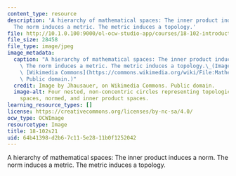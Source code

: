 ```yaml
---
content_type: resource
description: 'A hierarchy of mathematical spaces: The inner product induces a norm.
  The norm induces a metric. The metric induces a topology.'
file: http://10.1.0.100:9000/ol-ocw-studio-app/courses/18-102-introduction-to-functional-analysis-spring-2021/64b41398d2b67c115e2811b0f1252042_18-102s21.jpg
file_size: 28458
file_type: image/jpeg
image_metadata:
  caption: "A hierarchy of mathematical spaces: The inner product induces a norm.\
    \ The norm induces a metric. The metric induces a topology.\_(Image by Jhausauer,on\
    \ [Wikimedia Commons](https://commons.wikimedia.org/wiki/File:Mathematical_Spaces.png).\
    \ Public domain.)"
  credit: Image by Jhausauer, on Wikimedia Commons. Public domain.
  image-alt: Four nested, non-concentric circles representing topological space, metric
    spaces, normed, and inner product spaces.
learning_resource_types: []
license: https://creativecommons.org/licenses/by-nc-sa/4.0/
ocw_type: OCWImage
resourcetype: Image
title: 18-102s21
uid: 64b41398-d2b6-7c11-5e28-11b0f1252042
---
```

A hierarchy of mathematical spaces: The inner product induces a norm. The norm induces a metric. The metric induces a topology.